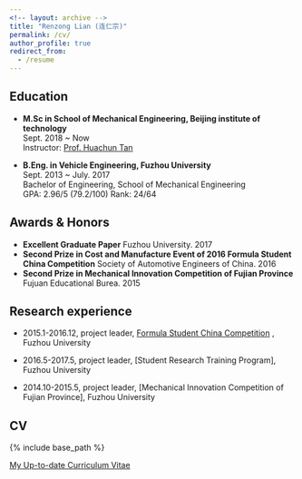 ```yaml
---
<!-- layout: archive -->
title: "Renzong Lian (连仁宗)"
permalink: /cv/
author_profile: true
redirect_from:
  - /resume
---
```


## Education

* **M.Sc in School of Mechanical Engineering, Beijing institute of technology**  
  Sept. 2018 ~ Now  
  Instructor: [Prof. Huachun Tan](https://tc.seu.edu.cn/2019/1022/c25722a291907/page.htm) 

  
* **B.Eng. in Vehicle Engineering, Fuzhou University**  
  Sept. 2013 ~ July. 2017     
  Bachelor of Engineering, School of Mechanical Engineering  
  GPA: 2.96/5 (79.2/100)  Rank: 24/64  


## Awards & Honors

* **Excellent Graduate Paper**  Fuzhou University. 2017
* **Second Prize in Cost and Manufacture Event of 2016 Formula Student China Competition** Society of Automotive Engineers of China. 2016
* **Second Prize in Mechanical Innovation Competition of Fujian Province**  Fujuan Educational Burea. 2015


## Research experience

* 2015.1-2016.12, project leader, [Formula Student China Competition](http://www.formulastudent.com.cn/) , Fuzhou University

* 2016.5-2017.5, project leader, [Student Research Training Program], Fuzhou University

* 2014.10-2015.5, project leader, [Mechanical Innovation Competition of Fujian Province], Fuzhou University

## CV
{% include base_path %}

[My Up-to-date Curriculum Vitae](http://lryz0612.github.io/files/LRZ.pdf)


